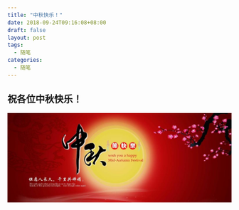 ```yaml
---
title: "中秋快乐！"
date: 2018-09-24T09:16:08+08:00
draft: false
layout: post
tags:
  - 随笔
categories:
  - 随笔
---
```


## 祝各位中秋快乐！

![](https://raw.githubusercontent.com/istek/img/master/imgtimg.jpg)


